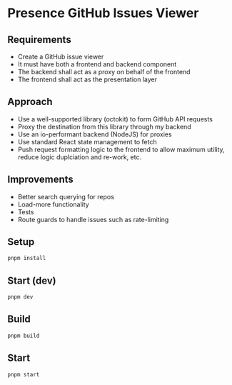 # Presence GitHub Issues Viewer

## Requirements

- Create a GitHub issue viewer
- It must have both a frontend and backend component
- The backend shall act as a proxy on behalf of the frontend
- The frontend shall act as the presentation layer

## Approach

- Use a well-supported library (octokit) to form GitHub API requests
- Proxy the destination from this library through my backend
- Use an io-performant backend (NodeJS) for proxies
- Use standard React state management to fetch
- Push request formatting logic to the frontend to allow maximum utility, reduce logic duplciation and re-work, etc.

## Improvements

- Better search querying for repos
- Load-more functionality
- Tests
- Route guards to handle issues such as rate-limiting

## Setup

```bash
pnpm install
```

## Start (dev)

```bash
pnpm dev
```

## Build

```bash
pnpm build
```

## Start

```bash
pnpm start
```
